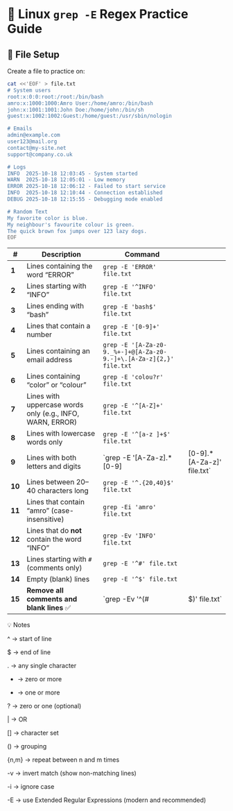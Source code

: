 # 🧩 Linux `grep -E` Regex Practice Guide

## 📘 File Setup
Create a file to practice on:
```bash
cat <<'EOF' > file.txt
# System users
root:x:0:0:root:/root:/bin/bash
amro:x:1000:1000:Amro User:/home/amro:/bin/bash
john:x:1001:1001:John Doe:/home/john:/bin/sh
guest:x:1002:1002:Guest:/home/guest:/usr/sbin/nologin

# Emails
admin@example.com
user123@mail.org
contact@my-site.net
support@company.co.uk

# Logs
INFO  2025-10-18 12:03:45 - System started
WARN  2025-10-18 12:05:01 - Low memory
ERROR 2025-10-18 12:06:12 - Failed to start service
INFO  2025-10-18 12:10:44 - Connection established
DEBUG 2025-10-18 12:15:55 - Debugging mode enabled

# Random Text
My favorite color is blue.
My neighbour's favourite colour is green.
The quick brown fox jumps over 123 lazy dogs.
EOF
```
| #      | Description                                               | Command                                                             |                            |
| ------ | --------------------------------------------------------- | ------------------------------------------------------------------- | -------------------------- |
| **1**  | Lines containing the word “ERROR”                         | `grep -E 'ERROR' file.txt`                                          |                            |
| **2**  | Lines starting with “INFO”                                | `grep -E '^INFO' file.txt`                                          |                            |
| **3**  | Lines ending with “bash”                                  | `grep -E 'bash$' file.txt`                                          |                            |
| **4**  | Lines that contain a number                               | `grep -E '[0-9]+' file.txt`                                         |                            |
| **5**  | Lines containing an email address                         | `grep -E '[A-Za-z0-9._%+-]+@[A-Za-z0-9.-]+\.[A-Za-z]{2,}' file.txt` |                            |
| **6**  | Lines containing “color” or “colour”                      | `grep -E 'colou?r' file.txt`                                        |                            |
| **7**  | Lines with uppercase words only (e.g., INFO, WARN, ERROR) | `grep -E '^[A-Z]+' file.txt`                                        |                            |
| **8**  | Lines with lowercase words only                           | `grep -E '^[a-z ]+$' file.txt`                                      |                            |
| **9**  | Lines with both letters and digits                        | `grep -E '[A-Za-z].*[0-9]                                           | [0-9].*[A-Za-z]' file.txt` |
| **10** | Lines between 20–40 characters long                       | `grep -E '^.{20,40}$' file.txt`                                     |                            |
| **11** | Lines that contain “amro” (case-insensitive)              | `grep -Ei 'amro' file.txt`                                          |                            |
| **12** | Lines that do **not** contain the word “INFO”             | `grep -Ev 'INFO' file.txt`                                          |                            |
| **13** | Lines starting with `#` (comments only)                   | `grep -E '^#' file.txt`                                             |                            |
| **14** | Empty (blank) lines                                       | `grep -E '^$' file.txt`                                             |                            |
| **15** | **Remove all comments and blank lines** ✅                 | `grep -Ev '^(#                                                      | $)' file.txt`              |

💡 Notes

^ → start of line

$ → end of line

. → any single character

* → zero or more

+ → one or more

? → zero or one (optional)

| → OR

[] → character set

() → grouping

{n,m} → repeat between n and m times

-v → invert match (show non-matching lines)

-i → ignore case

-E → use Extended Regular Expressions (modern and recommended)
